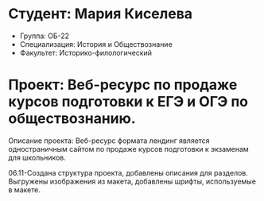 # Студент: Мария Киселева
- Группа: ОБ-22
- Специализация: История и Обществознание
- Факультет: Историко-филологический

# Проект: Веб-ресурс по продаже курсов подготовки к ЕГЭ и ОГЭ по обществознанию. 
Описание проекта: Веб-ресурс формата лендинг является одностраничным сайтом по продаже курсов подготовки к экзаменам для школьников. 

06.11-Создана структура проекта, добавлены описания для разделов. Выгружены изображения из макета, добавлены шрифты, используемые в макете. 
